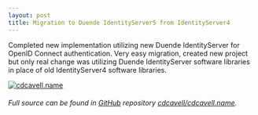 ```yaml
---
layout: post
title: Migration to Duende IdentityServer5 from IdentityServer4
---
```


Completed new implementation utilizing new Duende IdentityServer for OpenID Connect authentication. Very easy migration, created new project but only real change was utilizing  Duende IdentityServer software libraries in place of old IdentityServer4 software libraries.

[![cdcavell.name](https://cdcavell.name/img/thumbnail.png)](https://cdcavell.name)  

###### Full source can be found in [GitHub](https://github.com/) repository [cdcavell/cdcavell.name](https://github.com/cdcavell/cdcavell.name).
